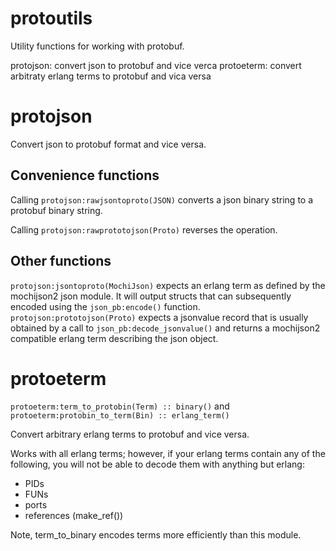 # protoutils

Utility functions for working with protobuf.

protojson: convert json to protobuf and vice verca
protoeterm: convert arbitraty erlang terms to protobuf and vica versa

# protojson

Convert json to protobuf format and vice versa.

## Convenience functions

Calling `protojson:rawjsontoproto(JSON)` converts a json binary string
to a protobuf binary string.

Calling `protojson:rawprototojson(Proto)` reverses the operation.

## Other functions

`protojson:jsontoproto(MochiJson)` expects an erlang term as defined
by the mochijson2 json module. It will output structs that can
subsequently encoded using the `json_pb:encode()`
function. `protojson:prototojson(Proto)` expects a jsonvalue record
that is usually obtained by a call to `json_pb:decode_jsonvalue()` and
returns a mochijson2 compatible erlang term describing the json
object.

# protoeterm

`protoeterm:term_to_protobin(Term) :: binary()` and
`protoeterm:protobin_to_term(Bin) :: erlang_term()`

Convert arbitrary erlang terms to protobuf and vice versa.

Works with all erlang terms; however, if your erlang terms contain any
of the following, you will not be able to decode them with anything
but erlang:

* PIDs
* FUNs
* ports
* references (make_ref())

Note, term_to_binary encodes terms more efficiently than this module.
